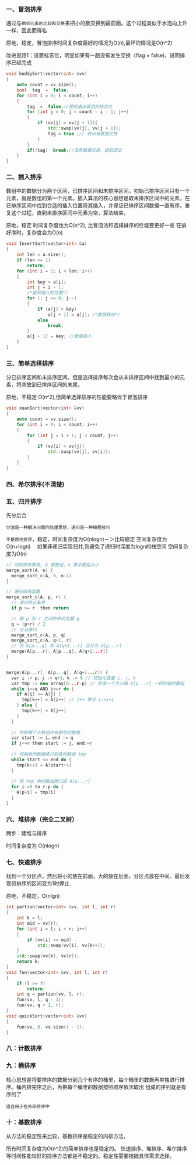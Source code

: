 ### 一、冒泡排序

通过与`相邻元素的比较和交换`来把小的数交换到最前面。这个过程类似于水泡向上升一样，因此而得名

原地，稳定，冒泡排序时间复杂度最好的情况为O(n),最坏的情况是O(n^2)

改进思路1：设置标志位，明显如果有一趟没有发生交换（flag = false)，说明排序已经完成

```cpp
void buddySort(vector<int> &vv)
{
    auto count = vv.size();
    bool  tag  =  false;
    for (int i = 0; i < count; i++)
    {
        tag  =  false;//提前退出冒泡的标志位
        for (int j = 0; j < count - i - 1; j++)
        {
            if (vv[j] > vv[j + 1]){
                std::swap(vv[j], vv[j + 1]);
                tag = true ;// 表示有数据交换
            }
        }
        if(!tag)  break;//没有数据交换，提前退出
    }
}
```


### 二、插入排序
数组中的数据分为两个区间，已排序区间和未排序区间。初始已排序区间只有一个元素，就是数组的第一个元素。插入算法的核心思想是取未排序区间中的元素，在已排序区间中找到合适的插入位置将其插入，并保证已排序区间数据一直有序。重复这个过程，直到未排序区间中元素为空，算法结束。

原地，稳定
时间复杂度也为O(n^2), 比冒泡法和选择排序的性能要更好一些
在排好序时，复杂度会为O(n)

```cpp
void InsertSort(vector<int> &a)
{
    int len = a.size();
    if (len <= 1)
        return;
    for (int i = 1; i < len; i++)
    {
        int key = a[i];
        int j = i - 1;
        /*查找插入的位置*/
        for (; j >= 0; j--)
        {
            if (a[j] > key)
                a[j + 1] = a[j]; /*数据移动*/
            else
                break;
        }
        a[j + 1] = key; //数据插入
    }
}

```

### 三、简单选择排序

分已排序区间和未排序区间。但是选择排序每次会从未排序区间中找到最小的元素，将其放到已排序区间的末尾。

原地，不稳定
O(n^2),但简单选择排序的性能要略优于冒泡排序 

```cpp
void xuanSort(vector<int> &vv)
{
    auto count = vv.size();
    for (int i = 0; i < count; i++)
    {
        for (int j = i + 1; j < count; j++)
        {
            if (vv[i] > vv[j])
                std::swap(vv[j], vv[i]);
        }
    }
}
```

### 四、希尔排序(不清楚)

### 五、归并排序

先分后合

`分治是一种解决问题的处理思想，递归是一种编程技巧`

`不是原地排序`，稳定，时间复杂度为O(nlogn)－＞比较稳定
空间复杂度为O(n+logn)　
如果非递归实现归并,则避免了递归时深度为logn的栈空间 空间复杂度为O(n)

```cpp
// 归并排序算法, A 是数组，n 表示数组大小
merge_sort(A, n) {
  merge_sort_c(A, 0, n-1)
}

// 递归调用函数
merge_sort_c(A, p, r) {
  // 递归终止条件
  if p >= r  then return

  // 取 p 到 r 之间的中间位置 q
  q = (p+r) / 2
  // 分治递归
  merge_sort_c(A, p, q)
  merge_sort_c(A, q+1, r)
  // 将 A[p...q] 和 A[q+1...r] 合并为 A[p...r]
  merge(A[p...r], A[p...q], A[q+1...r])
}


merge(A[p...r], A[p...q], A[q+1...r]) {
  var i := p，j := q+1，k := 0 // 初始化变量 i, j, k
  var tmp := new array[0...r-p] // 申请一个大小跟 A[p...r] 一样的临时数组
  while i<=q AND j<=r do {
    if A[i] <= A[j] {
      tmp[k++] = A[i++] // i++ 等于 i:=i+1
    } else {
      tmp[k++] = A[j++]
    }
  }
  
  // 判断哪个子数组中有剩余的数据
  var start := i，end := q
  if j<=r then start := j, end:=r
  
  // 将剩余的数据拷贝到临时数组 tmp
  while start <= end do {
    tmp[k++] = A[start++]
  }
  
  // 将 tmp 中的数组拷贝回 A[p...r]
  for i:=0 to r-p do {
    A[p+i] = tmp[i]
  }
}

```

### 六、堆排序（完全二叉树）

两步：建堆与排序

时间复杂度为 O(nlogn)

### 七、快速排序

找到一个分区点，然后将小的放在前面，大的放在后面，分区点放在中间．最后发现待排序的区间变为1时停止．

原地，不稳定，O(nlgn)　

```cpp
int partion(vector<int> &vv, int l, int r)
{
    int k = l;
    int mid = vv[r];
    for (int i = l; i < r; i++)
    {
        if (vv[i] <= mid)
            std::swap(vv[i], vv[k++]);
    }
    std::swap(vv[k], vv[r]);
    return k;
}
void fun(vector<int> &vv, int l, int r)
{
    if (l >= r)
        return;
    int q = partion(vv, l, r);
    fun(vv, l, q - 1);
    fun(vv, q + 1, r);
}
void quickSort(vector<int> &vv)
{
    fun(vv, 0, vv.size() - 1);
}
```
### 八：计数排序

### 九：桶排序
核心思想是将要排序的数据分到几个有序的桶里，每个桶里的数据再单独进行排序。桶内排完序之后，再把每个桶里的数据按照顺序依次取出
组成的序列就是有序的了

`适合用于在外部排序中`

### 十：基数排序

从方法的稳定性来比较，基数排序是稳定的内排方法，

所有时间复杂度为O(n^2)的简单排序也是稳定的。
快速排序、堆排序、希尔排序等时间性能较好的排序方法都是不稳定的。稳定性需要根据具体需求选择。





